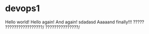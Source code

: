 # devops1

Hello world!
Hello again!
And again!
sdadasd
Aaaaand finally!!!
?????
?????????????????/
???????????????/

